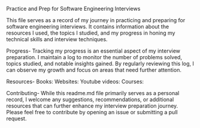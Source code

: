 Practice and Prep for Software Engineering Interviews

This file serves as a record of my journey in practicing and preparing for software engineering interviews. It contains information about the resources I used, the topics I studied, and my progress in honing my technical skills and interview techniques.

Progress-
Tracking my progress is an essential aspect of my interview preparation. I maintain a log to monitor the number of problems solved, topics studied, and notable insights gained. By regularly reviewing this log, I can observe my growth and focus on areas that need further attention.

Resources-
Books:
Websites:
Youtube videos:
Courses:

Contributing-
While this readme.md file primarily serves as a personal record, I welcome any suggestions, recommendations, or additional resources that can further enhance my interview preparation journey. Please feel free to contribute by opening an issue or submitting a pull request.
